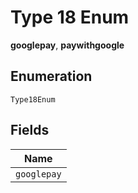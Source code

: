 
# Type 18 Enum

**googlepay**, **paywithgoogle**

## Enumeration

`Type18Enum`

## Fields

| Name |
|  --- |
| `googlepay` |

